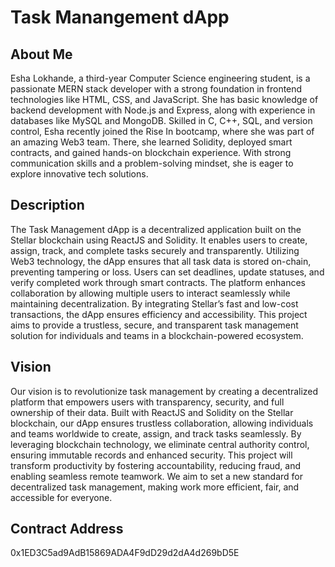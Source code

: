 # Task Manangement dApp

## About Me

Esha Lokhande, a third-year Computer Science engineering student, is a passionate MERN stack developer with a strong foundation in frontend technologies like HTML, CSS, and JavaScript. She has basic knowledge of backend development with Node.js and Express, along with experience in databases like MySQL and MongoDB. Skilled in C, C++, SQL, and version control, Esha recently joined the Rise In bootcamp, where she was part of an amazing Web3 team. There, she learned Solidity, deployed smart contracts, and gained hands-on blockchain experience. With strong communication skills and a problem-solving mindset, she is eager to explore innovative tech solutions.

## Description

The Task Management dApp is a decentralized application built on the Stellar blockchain using ReactJS and Solidity. It enables users to create, assign, track, and complete tasks securely and transparently. Utilizing Web3 technology, the dApp ensures that all task data is stored on-chain, preventing tampering or loss. Users can set deadlines, update statuses, and verify completed work through smart contracts. The platform enhances collaboration by allowing multiple users to interact seamlessly while maintaining decentralization. By integrating Stellar’s fast and low-cost transactions, the dApp ensures efficiency and accessibility. This project aims to provide a trustless, secure, and transparent task management solution for individuals and teams in a blockchain-powered ecosystem.

## Vision

Our vision is to revolutionize task management by creating a decentralized platform that empowers users with transparency, security, and full ownership of their data. Built with ReactJS and Solidity on the Stellar blockchain, our dApp ensures trustless collaboration, allowing individuals and teams worldwide to create, assign, and track tasks seamlessly. By leveraging blockchain technology, we eliminate central authority control, ensuring immutable records and enhanced security. This project will transform productivity by fostering accountability, reducing fraud, and enabling seamless remote teamwork. We aim to set a new standard for decentralized task management, making work more efficient, fair, and accessible for everyone.

## Contract Address
0x1ED3C5ad9AdB15869ADA4F9dD29d2dA4d269bD5E
